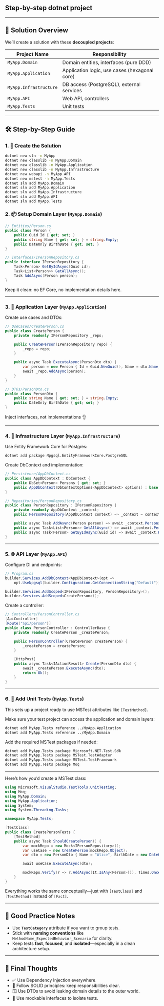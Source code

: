 ## Step-by-step dotnet project

---

## 🧩 Solution Overview

We’ll create a solution with these **decoupled projects**:

| Project Name         | Responsibility                              |
|----------------------|----------------------------------------------|
| `MyApp.Domain`       | Domain entities, interfaces (pure DDD)       |
| `MyApp.Application`  | Application logic, use cases (hexagonal core)|
| `MyApp.Infrastructure`| DB access (PostgreSQL), external services    |
| `MyApp.API`          | Web API, controllers                         |
| `MyApp.Tests`        | Unit tests                                   |

---

## 🛠 Step-by-Step Guide

### 1. 🧱 Create the Solution

```bash
dotnet new sln -n MyApp
dotnet new classlib -n MyApp.Domain
dotnet new classlib -n MyApp.Application
dotnet new classlib -n MyApp.Infrastructure
dotnet new webapi -n MyApp.API
dotnet new mstest -n MyApp.Tests
dotnet sln add MyApp.Domain
dotnet sln add MyApp.Application
dotnet sln add MyApp.Infrastructure
dotnet sln add MyApp.API
dotnet sln add MyApp.Tests
```

### 2. 📦 Setup Domain Layer (`MyApp.Domain`)

```csharp
// Entities/Person.cs
public class Person {
    public Guid Id { get; set; }
    public string Name { get; set; } = string.Empty;
    public DateOnly BirthDate { get; set; }
}

// Interfaces/IPersonRepository.cs
public interface IPersonRepository {
    Task<Person> GetByIdAsync(Guid id);
    Task<List<Person>> GetAllAsync();
    Task AddAsync(Person person);
}
```

Keep it clean: no EF Core, no implementation details here.

---

### 3. 🔁 Application Layer (`MyApp.Application`)

Create use cases and DTOs:

```csharp
// UseCases/CreatePerson.cs
public class CreatePerson {
    private readonly IPersonRepository _repo;

    public CreatePerson(IPersonRepository repo) {
        _repo = repo;
    }

    public async Task ExecuteAsync(PersonDto dto) {
        var person = new Person { Id = Guid.NewGuid(), Name = dto.Name, BirthDate = dto.BirthDate };
        await _repo.AddAsync(person);
    }
}

// DTOs/PersonDto.cs
public class PersonDto {
    public string Name { get; set; } = string.Empty;
    public DateOnly BirthDate { get; set; }
}
```

Inject interfaces, not implementations 👌

---

### 4. 🧩 Infrastructure Layer (`MyApp.Infrastructure`)

Use Entity Framework Core for Postgres:

```bash
dotnet add package Npgsql.EntityFrameworkCore.PostgreSQL
```

Create DbContext and implementation:

```csharp
// Persistence/AppDbContext.cs
public class AppDbContext : DbContext {
    public DbSet<Person> Persons { get; set; }
    public AppDbContext(DbContextOptions<AppDbContext> options) : base(options) {}
}

// Repositories/PersonRepository.cs
public class PersonRepository : IPersonRepository {
    private readonly AppDbContext _context;
    public PersonRepository(AppDbContext context) => _context = context;

    public async Task AddAsync(Person person) => await _context.Persons.AddAsync(person);
    public async Task<List<Person>> GetAllAsync() => await _context.Persons.ToListAsync();
    public async Task<Person> GetByIdAsync(Guid id) => await _context.Persons.FindAsync(id);
}
```

---

### 5. 🌐 API Layer (`MyApp.API`)

Configure DI and endpoints:

```csharp
// Program.cs
builder.Services.AddDbContext<AppDbContext>(opt =>
    opt.UseNpgsql(builder.Configuration.GetConnectionString("Default")));

builder.Services.AddScoped<IPersonRepository, PersonRepository>();
builder.Services.AddScoped<CreatePerson>();
```

Create a controller:

```csharp
// Controllers/PersonController.cs
[ApiController]
[Route("api/person")]
public class PersonController : ControllerBase {
    private readonly CreatePerson _createPerson;

    public PersonController(CreatePerson createPerson) {
        _createPerson = createPerson;
    }

    [HttpPost]
    public async Task<IActionResult> Create(PersonDto dto) {
        await _createPerson.ExecuteAsync(dto);
        return Ok();
    }
}
```

---

### 6. 🧪 Add Unit Tests (`MyApp.Tests`)

This sets up a project ready to use MSTest attributes like `[TestMethod]`.

Make sure your test project can access the application and domain layers:

```bash
dotnet add MyApp.Tests reference ../MyApp.Application
dotnet add MyApp.Tests reference ../MyApp.Domain
```

Add the required MSTest packages if needed:

```bash
dotnet add MyApp.Tests package Microsoft.NET.Test.Sdk
dotnet add MyApp.Tests package MSTest.TestAdapter
dotnet add MyApp.Tests package MSTest.TestFramework
dotnet add MyApp.Tests package Moq
```

---

Here’s how you’d create a MSTest class:

```csharp
using Microsoft.VisualStudio.TestTools.UnitTesting;
using Moq;
using MyApp.Domain;
using MyApp.Application;
using System;
using System.Threading.Tasks;

namespace MyApp.Tests;

[TestClass]
public class CreatePersonTests {
    [TestMethod]
    public async Task ShouldCreatePerson() {
        var mockRepo = new Mock<IPersonRepository>();
        var useCase = new CreatePerson(mockRepo.Object);
        var dto = new PersonDto { Name = "Alice", BirthDate = new DateOnly(1990, 1, 1) };

        await useCase.ExecuteAsync(dto);

        mockRepo.Verify(r => r.AddAsync(It.IsAny<Person>()), Times.Once);
    }
}
```

Everything works the same conceptually—just with `[TestClass]` and `[TestMethod]` instead of `[Fact]`.

---

## 🧼 Good Practice Notes

- Use **`TestCategory`** attribute if you want to group tests.
- Stick with **naming conventions** like `MethodName_ExpectedBehavior_Scenario` for clarity.
- Keep tests **fast**, **focused**, and **isolated**—especially in a clean architecture setup.


---

## 🎯 Final Thoughts

- ✅ Use Dependency Injection everywhere.
- 🧼 Follow SOLID principles: keep responsibilities clear.
- 🪟 Use DTOs to avoid leaking domain details to the outer world.
- 🧪 Use mockable interfaces to isolate tests.
